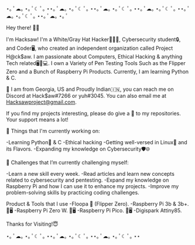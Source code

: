 ⋆｡ ﾟ☁︎｡ ⋆｡ ﾟ☾ ﾟ｡ ⋆⋆｡ ﾟ☁︎｡ ⋆｡ ﾟ☾ ﾟ｡ ⋆⋆｡ ﾟ☁︎｡ ⋆｡ ﾟ☾ ﾟ｡ ⋆⋆｡ ﾟ☁︎｡ ⋆｡ ﾟ☾ ﾟ｡ ⋆⋆｡ ﾟ☁︎｡ ⋆｡ ﾟ☾ ﾟ｡ ⋆⋆｡ ﾟ☁︎｡ ⋆｡ ﾟ

 Hey there! 👋😃

I'm Hacksaw! I'm a White/Gray Hat Hacker👨🏿‍💻, Cybersecurity student🔒, and Coder🖥, who created an independent organization called Project H@ck$aw. I am passionate about Computers, Ethical Hacking & anything Tech related🖥️📱💻. I own a Variety of Pen Testing Tools Such as the Flipper Zero and a Bunch of Raspberry Pi Products. Currently, I am learning Python & C.

📍 I am from Georgia, US and Proudly Indian🇮🇳, you can reach me on Discord at Hack$aw#7266 or yuh#3045. You can also email me at Hacksawproject@gmail.com.

If you find my projects interesting, please do give a 🌟 to my repositories. Your support means a lot!

💼 Things that I'm currently working on:

-Learning Python🐍 & C
-Ethical hacking
-Getting well-versed in Linux🐧 and its Flavors.
-Expanding my knowledge on Cybersecurity🛡️🌐

🌱 Challenges that I’m currently challenging myself:

-Learn a new skill every week.
-Read articles and learn new concepts related to cybersecurity and pentesting.
-Expand my knowledge on Raspberry Pi and how I can use it to enhance my projects.
-Improve my problem-solving skills by practicing coding challenges.

Product & Tools that I use 
-Floopa 🐬 (Flipper Zero). 
-Raspberry Pi 3b & 3b+. 🥧🖥
-Raspberry Pi Zero W. 🥧🖥
-Raspberry Pi Pico. 🥧🖥
-Digispark Attiny85. 

Thanks for Visiting!😇

⋆｡ ﾟ☁︎｡ ⋆｡ ﾟ☾ ﾟ｡ ⋆⋆｡ ﾟ☁︎｡ ⋆｡ ﾟ☾ ﾟ｡ ⋆⋆｡ ﾟ☁︎｡ ⋆｡ ﾟ☾ ﾟ｡ ⋆⋆
